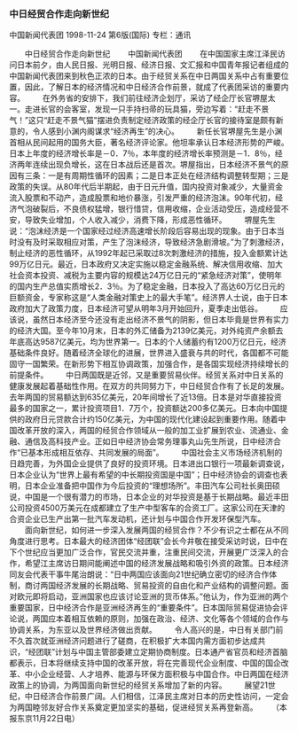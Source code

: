 ### 中日经贸合作走向新世纪
中国新闻代表团
1998-11-24
第6版(国际)
专栏：通讯

　　中日经贸合作走向新世纪
　　中国新闻代表团
　　在中国国家主席江泽民访问日本前夕，由人民日报、光明日报、经济日报、文汇报和中国青年报记者组成的中国新闻代表团来到秋色正浓的日本。由于经贸关系在中日两国关系中占有重要位置，因此，了解日本的经济情况和中日经济合作前景，就成了代表团采访的重要内容。
　　在外务省的安排下，我们前往经济企划厅，采访了经企厅长官堺屋太一。走进长官的会客室，发现一只手持扫帚的玩具猫，旁边写着：“赶走不景气！”这只“赶走不景气猫”摆进负责制定经济政策的经企厅长官的接待室是颇有新意的，令人感到小渊内阁谋求“经济再生”的决心。
　　新任长官堺屋先生是小渊首相从民间起用的国务大臣，著名经济评论家。他坦率承认日本经济形势的严峻。日本上年度的经济增长率是－0．7％，本年度的经济增长率预测是－1．8％，经济两年连续出现负增长，这在日本战后还是首次。堺屋指出，日本经济不景气的原因有三条：一是有周期性循环的因素；二是日本正处在经济结构调整转型期；三是政策的失误。从80年代后半期起，由于日元升值，国内投资对象减少，大量资金流入股票和不动产，造成股票和地价暴涨，引发严重的经济泡沫。90年代初，经济气泡破裂后，不良债权猛增，银行惜贷，信用收缩，企业活动受压，造成经营不安，导致失业增加，个人收入减少，消费下降，形成恶性循环。
　　堺屋先生说：“泡沫经济是一个国家经过经济高速增长阶段后容易出现的现象。由于日本当时没有及时采取相应对策，产生了泡沫经济，导致经济急剧滑坡。”为了刺激经济，制止经济的恶性循环，从1992年起已采取过8次刺激经济的措施，投入金额累计达99万亿日元。最近，日本政府又决定实施以稳定金融系统、解决信用收缩、加大社会资本投资、减税为主要内容的规模达24万亿日元的“紧急经济对策”，使明年的国内生产总值实质增长2．3％。为了稳定金融，日本投入了高达60万亿日元的巨额资金，专家称这是“人类金融对策史上的最大手笔”。经济界人士说，由于日本政府加大了政策力度，日本经济可望从明年3月开始回升，夏季走出低谷。
　　应该说，虽然日本经济至今还没有走出经济不景气的阴影，但日本毕竟是世界有实力的经济大国。至今年10月末，日本的外汇储备为2139亿美元，对外纯资产余额去年底高达9587亿美元，均为世界第一。日本的个人储蓄约有1200万亿日元，经济基础条件良好。随着经济全球化的进展，世界进入盛衰与共的时代，各国都不可能固守一国繁荣。在新形势下相互协调政策，加强合作，是各国实现经济持续增长的前提条件。
　　中日两国既是近邻，又是重要贸易伙伴。经贸关系对中日关系的健康发展起着基础性作用。在双方的共同努力下，中日经贸合作有了长足的发展。去年两国的贸易额达到635亿美元，20年间增长了近13倍。日本是对华直接投资最多的国家之一，累计投资项目1．7万个，投资额达200多亿美元。日本向中国提供的政府日元贷款合计约150亿美元，为中国的现代化建设起到重要作用。随着中国改革开放的深入，两国的经贸合作领域从一般的加工业扩展到农业、流通业、金融、通信及高科技产业。正如日中经济协会常务理事丸山先生所说，日中经济合作“已基本形成相互依存、共同发展的局面”。
　　中国社会主义市场经济机制的日趋完善，为外国企业提供了良好的投资环境。日本进出口银行一项最新调查说，日本企业认为“世界上最有希望的中长期投资国是中国”；日中经济协会的调查也表明，日本企业准备把中国作为今后投资的“理想场所”。丰田汽车公司社长奥田硕说，中国是一个很有潜力的市场，日本企业的对华投资是基于长期战略。最近丰田公司投资4500万美元在成都建立了生产中型客车的合资工厂。这家公司在天津的合资企业已生产出第一批汽车发动机，还计划与中国合作开发环保型汽车。
　　面向新世纪，如何进一步深入发展两国的经贸合作？不少有识之士都在从不同角度进行思考。日本最大的经济团体“经团联”会长今井敬在接受采访时说，日中在下个世纪应当更加广泛合作，官民交流并重，注重民间交流，开展更广泛深入的合作，希望江主席访日期间能阐述中国的经济发展战略和吸引外资的政策。日本经济同友会代表干事牛尾治朗说：“日中两国应该面向21世纪确立密切的经济合作体制，商讨两国经济发展的长期战略、贸易投资的自由化和产业结构的调整问题。面对欧元即将启动，亚洲国家也应该讨论亚洲的货币体系。”他认为，作为亚洲的两个重要国家，日中经济合作是亚洲经济再生的“重要条件”。日本国际贸易促进协会评论说，两国应本着相互依赖的原则，加强在政治、经济、文化等各个领域的合作与协调关系，为东亚以及世界经济做出贡献。
　　令人高兴的是，中日有关部门前不久首次就亚洲经济问题进行了磋商，在积极扩大本国内需方面初步达成共识，“经团联”计划与中国主管部委建立定期协商制度。日本通产省官员和经济首脑都表示，日本将继续支持中国的改革开放，将在完善现代企业制度、中国的国企改革、中小企业经营、人才培养、能源与环保方面积极与中国合作。中日两国在经济政策上的协调，为两国面向新世纪的经贸关系增加了新的内容。
　　展望21世纪，中日经济合作前景广阔。人们相信，江泽民主席对日本的历史性访问，一定会为两国睦邻友好合作关系奠定更加坚实的基础，促进经贸关系再登新高。
　　（本报东京11月22日电）
